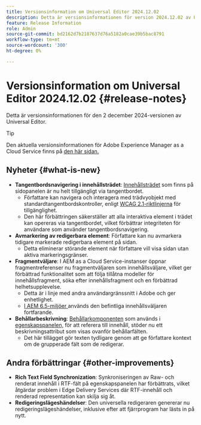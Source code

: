 ```yaml
---
title: Versionsinformation om Universal Editor 2024.12.02
description: Detta är versionsinformationen för version 2024.12.02 av Universal Editor.
feature: Release Information
role: Admin
source-git-commit: bd2162d7b2187637d76a5182a0cae39b5bac8791
workflow-type: tm+mt
source-wordcount: '300'
ht-degree: 0%

---
```



# Versionsinformation om Universal Editor 2024.12.02 {#release-notes}

Detta är versionsinformationen för den 2 december 2024-versionen av Universal Editor.

>[!TIP]
>
>Den aktuella versionsinformationen för Adobe Experience Manager as a Cloud Service finns på [den här sidan.](/help/release-notes/release-notes-cloud/release-notes-current.md)

## Nyheter {#what-is-new}

* **Tangentbordsnavigering i innehållsträdet**: [Innehållsträdet](/help/sites-cloud/authoring/universal-editor/navigation.md#content-tree-mode) som finns på sidopanelen är nu helt tillgängligt via tangentbordet.
   * Författare kan navigera och interagera med trädvyobjekt med standardtangentbordskontroller, enligt [WCAG 2.1-riktlinjerna](/help/sites-cloud/authoring/page-editor/accessible-content.md) för tillgänglighet.
   * Den här förbättringen säkerställer att alla interaktiva element i trädet kan opereras via tangentbordet, vilket förbättrar integriteten för användare som använder tangentbordsnavigering.
* **Avmarkering av redigerbara element**: Författare kan nu avmarkera tidigare markerade redigerbara element på sidan.
   * Detta eliminerar störande element när författare vill visa sidan utan aktiva markeringsgränser.
* **Fragmentväljare**: I AEM as a Cloud Service-instanser öppnar fragmentreferenser nu fragmentväljaren som innehållsväljare, vilket ger förbättrad funktionalitet som att följa tillåtna modeller för innehållsfragment, söka efter innehållsfragment och en förbättrad helhetsupplevelse.
   * Detta är i linje med andra användargränssnitt i Adobe och ger enhetlighet.
   * [I AEM 6.5-miljöer ](https://experienceleague.adobe.com/en/docs/experience-manager-65/content/implementing/developing/headless/universal-editor/introduction) används den befintliga innehållsväljaren fortfarande.
* **Behållarbeskrivning**: [Behållarkomponenten](/help/implementing/universal-editor/field-types.md#container) som används i [egenskapspanelen,](/help/sites-cloud/authoring/universal-editor/navigation.md#properties-panel-properties-rail) för att referera till innehåll, stöder nu ett beskrivningsattribut som visas ovanför behållarfälten.
   * Det här tillägget gör texten tydligare genom att ge författare kontext om de grupperade fält som de redigerar.

## Andra förbättringar {#other-improvements}

* **Rich Text Field Synchronization**: Synkroniseringen av Raw- och renderat innehåll i RTF-fält på egenskapspanelen har förbättrats, vilket åtgärdar problem i Edge Delivery Services där RTF-innehåll och renderad representation kan skilja sig åt.
* **Redigeringslägeshändelser**: Den universella redigeraren genererar nu redigeringslägeshändelser, inklusive efter att fjärrprogram har lästs in på nytt.

